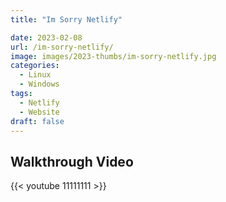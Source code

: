 ```yaml
---
title: "Im Sorry Netlify"

date: 2023-02-08
url: /im-sorry-netlify/
image: images/2023-thumbs/im-sorry-netlify.jpg
categories:
  - Linux
  - Windows
tags:
  - Netlify
  - Website
draft: false
---
```

<!--more-->



## Walkthrough Video

{{< youtube 11111111 >}}
